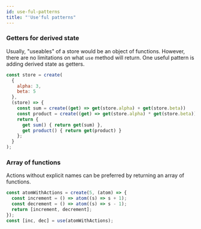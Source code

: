 ```yaml
---
id: use-ful-patterns
title: "'Use'ful patterns"
---
```


### Getters for derived state

Usually, "useables" of a store would be an object of functions. However, there are no limitations on what `use` method will return. One useful pattern is adding derived state as getters.

```js
const store = create(
  {
    alpha: 3,
    beta: 5
  },
  (store) => {
    const sum = create((get) => get(store.alpha) + get(store.beta))
    const product = create((get) => get(store.alpha) * get(store.beta))
    return {
      get sum() { return get(sum) },
      get product() { return get(product) }
    };
  }
);
```

### Array of functions

Actions without explicit names can be preferred by returning an array of functions.

```js
const atomWithActions = create(5, (atom) => {
  const increment = () => atom((s) => s + 1);
  const decrement = () => atom((s) => s - 1);
  return [increment, decrement];
});
const [inc, dec] = use(atomWithActions);
```
